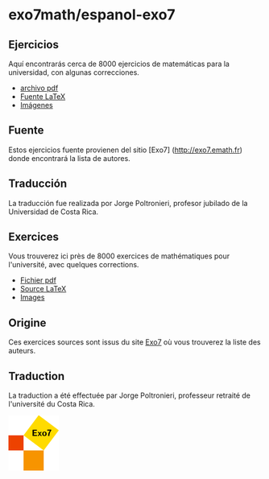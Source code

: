 # exo7math/espanol-exo7

## Ejercicios

Aquí encontrarás cerca de 8000 ejercicios de matemáticas para la universidad, con algunas correcciones.
* [archivo pdf](ficall-espanol.pdf)
* [Fuente LaTeX](ficall-espanol.tex)
* [Imágenes](imágenes/)

## Fuente

Estos ejercicios fuente provienen del sitio [Exo7] (http://exo7.emath.fr) donde encontrará la lista de autores.

## Traducción

La traducción fue realizada por Jorge Poltronieri, profesor jubilado de la Universidad de Costa Rica.


## Exercices

Vous trouverez ici près de 8000 exercices de mathématiques pour l'université, avec quelques corrections.
* [Fichier pdf](ficall-espanol.pdf)
* [Source LaTeX](ficall-espanol.tex)
* [Images](images/)

## Origine

Ces exercices sources sont issus du site [Exo7](http://exo7.emath.fr) où vous trouverez la liste des auteurs.

## Traduction

La traduction a été effectuée par Jorge Poltronieri, professeur retraité de l'université du Costa Rica.

![Logo Exo7](logo_exo7.png "logo Exo7")




